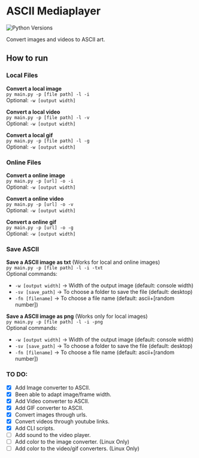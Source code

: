 # ASCII Mediaplayer
![Python Versions](https://img.shields.io/pypi/pyversions/django?logo=python&logoColor=white&style=for-the-badge)

Convert images and videos to ASCII art.

## How to run
### Local Files
**Convert a local image**  
`py main.py -p [file path] -l -i`  
Optional: `-w [output width]`

**Convert a local video**  
`py main.py -p [file path] -l -v`  
Optional: `-w [output width]`

**Convert a local gif**  
`py main.py -p [file path] -l -g`  
Optional: `-w [output width]`

### Online Files
**Convert a online image**  
`py main.py -p [url] -o -i`  
Optional: `-w [output width]`

**Convert a online video**  
`py main.py -p [url] -o -v`  
Optional: `-w [output width]`

**Convert a online gif**  
`py main.py -p [url] -o -g`  
Optional: `-w [output width]`

### Save ASCII
**Save a ASCII image as txt**
(Works for local and online images)  
`py main.py -p [file path] -l -i -txt`  
Optional commands:  
- `-w [output width]` -> Width of the output image (default: console width)  
- `-sv [save_path]` -> To choose a folder to save the file (default: desktop)  
- `-fn [filename]` -> To choose a file name (default: ascii+[random number])

**Save a ASCII image as png**
(Works only for local images)  
`py main.py -p [file path] -l -i -png`  
Optional commands:  
- `-w [output width]` -> Width of the output image (default: console width)  
- `-sv [save_path]` -> To choose a folder to save the file (default: desktop)  
- `-fn [filename]` -> To choose a file name (default: ascii+[random number])

### TO DO:
- [X] Add Image converter to ASCII.
- [X] Been able to adapt image/frame width.
- [X] Add Video converter to ASCII.
- [X] Add GIF converter to ASCII.
- [X] Convert images through urls.
- [X] Convert videos through youtube links.
- [X] Add CLI scripts.
- [ ] Add sound to the video player.
- [ ] Add color to the image converter. (Linux Only)
- [ ] Add color to the video/gif converters. (Linux Only)